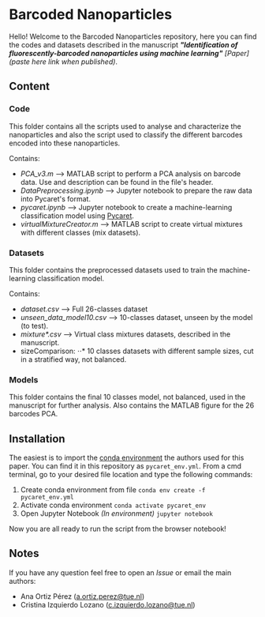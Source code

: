# Barcoded Nanoparticles
Hello! Welcome to the Barcoded Nanoparticles repository, here you can find the codes and datasets described in the manuscript ***"Identification of fluorescently-barcoded nanoparticles using machine learning"*** *[Paper](paste here link when published)*.

## Content
### Code

This folder contains all the scripts used to analyse and characterize the nanoparticles and also the script used to classify the different barcodes encoded into these nanoparticles.

Contains:
* *PCA_v3.m* --> MATLAB script to perform a PCA analysis on barcode data. Use and description can be found in the file's header.
* *DataPreprocessing.ipynb* --> Jupyter notebook to prepare the raw data into Pycaret's format.
* *pycaret.ipynb* --> Jupyter notebook to create a machine-learning classification model using [Pycaret](https://pycaret.org/).
* *virtualMixtureCreator.m* --> MATLAB script to create virtual mixtures with different classes (mix datasets).

### Datasets

This folder contains the preprocessed datasets used to train the machine-learning classification model.

Contains:
* *dataset.csv* --> Full 26-classes dataset
* *unseen_data_model10.csv* --> 10-classes dataset, unseen by the model (to test).
* *mixture\*.csv* --> Virtual class mixtures datasets, described in the manuscript.
* sizeComparison:
⋅⋅* 10 classes datasets with different sample sizes, cut in a stratified way, not balanced.

### Models

This folder contains the final 10 classes model, not balanced, used in the manuscript for further analysis.
Also contains the MATLAB figure for the 26 barcodes PCA.

## Installation

The easiest is to import the [conda environment](https://docs.conda.io/projects/conda/en/latest/user-guide/concepts/environments.html#) the authors used for this paper. You can find it in this repository as ```pycaret_env.yml```. From a cmd terminal, go to your desired file location and type the following commands:
 1. Create conda environment from file
   ```conda env create -f pycaret_env.yml```
 2. Activate conda environment 
   ```conda activate pycaret_env```
 3. Open Jupyter Notebook
   *(In environment)* ```jupyter notebook```

Now you are all ready to run the script from the browser notebook!

## Notes

If you have any question feel free to open an *Issue* or email the main authors:
  * Ana Ortiz Pérez (a.ortiz.perez@tue.nl)
  * Cristina Izquierdo Lozano (c.izquierdo.lozano@tue.nl)

